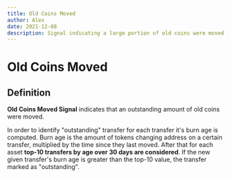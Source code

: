 ```yaml
---
title: Old Coins Moved
author: Alex
date: 2021-12-08
description: Signal indicating a large portion of old coins were moved.
---
```

# Old Coins Moved

## Definition

**Old Coins Moved Signal** indicates that an outstanding amount of old coins were moved.

In order to identify "outstanding" transfer for each transfer it's burn age is computed. Burn age is the amount of tokens changing address on a certain transfer, multiplied by the time since they last moved. After that for each asset **top-10 transfers by age over 30 days are considered**. If the new given transfer's burn age is greater than the top-10 value, the transfer marked as "outstanding".
